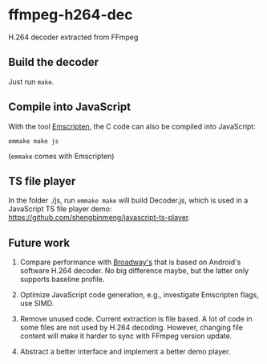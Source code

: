 # ffmpeg-h264-dec

H.264 decoder extracted from FFmpeg

## Build the decoder

Just run `make`.

## Compile into JavaScript

With the tool [Emscripten](http://kripken.github.io/emscripten-site/), the C code can also be compiled into JavaScript:

`emmake make js`

(`emmake` comes with Emscripten)

## TS file player

In the folder ./js, run `emmake make` will build Decoder.js, which is used in a JavaScript TS file player demo: <https://github.com/shengbinmeng/javascript-ts-player>.

## Future work

1. Compare performance with [Broadway's](https://github.com/mbebenita/Broadway) that is based on Android's software H.264 decoder. No big difference maybe, but the latter only supports baseline profile.

2. Optimize JavaScript code generation, e.g., investigate Emscripten flags, use SIMD.

3. Remove unused code. Current extraction is file based. A lot of code in some files are not used by H.264 decoding. However, changing file content will make it harder to sync with FFmpeg version update.

4. Abstract a better interface and implement a better demo player.
